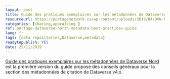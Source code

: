 ```yaml
---
layout: post 
title: Guide des pratiques exemplaires sur les métadonnées de Dataverse Nord
resourceurl: https://portagenetwork.ca/wp-content/uploads/2019/04/DVN-Metadata_FR.pdf
categories: [sharing,appraising ]
ref: portage-dataverse-north-metadata-best-practices-guide
lang: fr
tags: [data repositories,Dataverse,metadata]
readytopublish: YES
date: 25/11/2019
---
```

[Guide des pratiques exemplaires sur les métadonnées de Dataverse Nord](https://portagenetwork.ca/wp-content/uploads/2019/04/DVN-Metadata_FR.pdf) est la première version du guide propose des conseils généraux pour la section des métadonnées de citation de Dataverse v4.x.